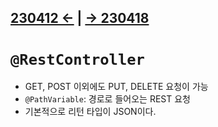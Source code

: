 ﻿## [230412 ←](/230130-_Spring/230412/) | [→ 230418](/230130-_Spring/230418/)

# `@RestController`

- GET, POST 이외에도 PUT, DELETE 요청이 가능
- `@PathVariable`: 경로로 들어오는 REST 요청
- 기본적으로 리턴 타입이 JSON이다.